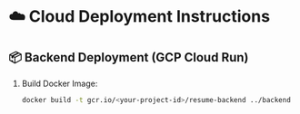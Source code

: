 <!-- # 🛠 Cloud Deployment (Backend API)

## 📍 Using Render (Free Tier)
1. Push backend folder to GitHub.
2. Go to [https://render.com](https://render.com)
3. Create a new Web Service → Connect your repo
4. Set Build Command: `pip install -r requirements.txt`
5. Set Start Command: `uvicorn app.main:app --host 0.0.0.0 --port 8000`
6. Add Redis as a service (Render supports it)
7. Add environment variable:
   - `CELERY_BROKER_URL=redis://<your-redis-host>:6379/0`

---

## 🚀 Using GCP Cloud Run
1. Enable Cloud Run & Artifact Registry on GCP.
2. Build Docker image:
   ```bash
   docker build -t gcr.io/<project-id>/resume-backend backend/ -->

   # ☁️ Cloud Deployment Instructions

## 📦 Backend Deployment (GCP Cloud Run)

1. Build Docker Image:
   ```bash
   docker build -t gcr.io/<your-project-id>/resume-backend ../backend